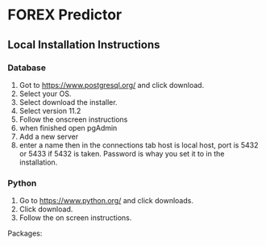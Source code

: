 # FOREX Predictor

## Local Installation Instructions
### Database
1. Got to https://www.postgresql.org/ and click download.
2. Select your OS.
3. Select download the installer.
4. Select version 11.2
5. Follow the onscreen instructions
6. when finished open pgAdmin
7. Add a new server
8. enter a name then in the connections tab host is local host, port is 5432 or 5433 if 5432 is taken. Password is whay you set it to in the installation.


### Python
1. Go to https://www.python.org/ and click downloads.
2. Click download.
3. Follow the on screen instructions. 


Packages: